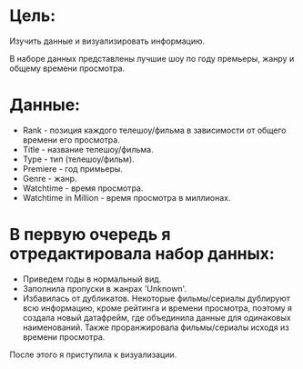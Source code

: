 # Цель:
Изучить данные и визуализировать информацию.

В наборе данных представлены лучшие шоу по году премьеры, жанру и общему времени просмотра.

# Данные:
- Rank - позиция каждого телешоу/фильма в зависимости от общего времени его просмотра.
- Title - название телешоу/фильма.
- Type - тип (телешоу/фильм).
- Premiere - год примьеры.
- Genre - жанр.
- Watchtime - время просмотра.
- Watchtime in Million - время просмотра в миллионах.

# В первую очередь я отредактировала набор данных:
- Приведем годы в нормальный вид.
- Заполнила пропуски в жанрах 'Unknown'.
- Избавилась от дубликатов. Некоторые фильмы/сериалы дублируют всю информацию, кроме рейтинга и времени просмотра, поэтому я  создала новый датафрейм, где объединила данные для одинаковых наименований. Также проранжировала фильмы/сериалы исходя из времени просмотра.

После этого я приступила к визуализации.

